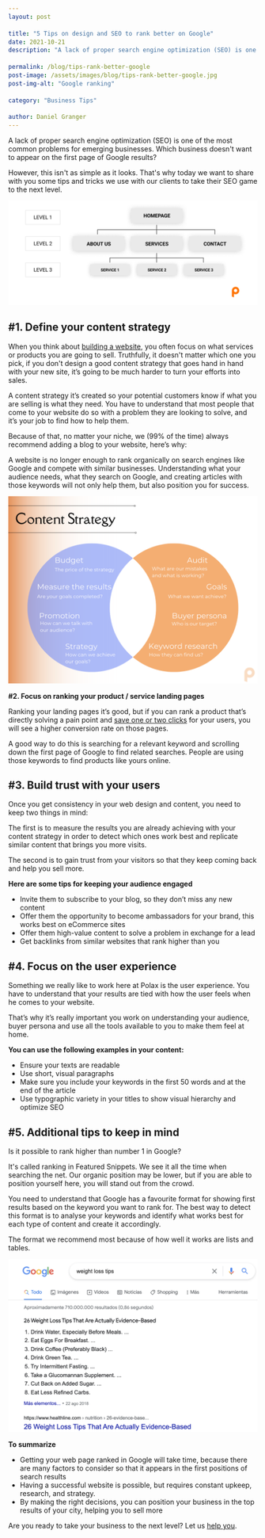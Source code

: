 ```yaml
---
layout: post

title: "5 Tips on design and SEO to rank better on Google"
date: 2021-10-21
description: "A lack of proper search engine optimization (SEO) is one of the most common problems for emerging businesses. Which business doesn’t want to appear on the first page of Google results?"

permalink: /blog/tips-rank-better-google
post-image: /assets/images/blog/tips-rank-better-google.jpg
post-img-alt: "Google ranking"

category: "Business Tips"

author: Daniel Granger
---
```



A lack of proper search engine optimization (SEO) is one of the most common problems for emerging businesses. Which business doesn't want to appear on the first page of Google results?

However, this isn't as simple as it looks. That's why today we want to share with you some tips and tricks we use with our clients to take their SEO game to the next level.

![3-levels.png](/assets/images/blog/3-levels.png)

## **#1. Define your content strategy**

When you think about [building a website](https://polax.co.uk/blog/why-you-need-a-website-for-your-business), you often focus on what services or products you are going to sell. Truthfully, it doesn't matter which one you pick, if you don't design a good content strategy that goes hand in hand with your new site, it’s going to be much harder to turn your efforts into sales.

A content strategy it’s created so your potential customers know if what you are selling is what they need. You have to understand that most people that come to your website do so with a problem they are looking to solve, and it’s your job to find how to help them.

Because of that, no matter your niche, we (99% of the time) always recommend adding a blog to your website, here’s why:

A website is no longer enough to rank organically on search engines like Google and compete with similar businesses. Understanding what your audience needs, what they search on Google, and creating articles with those keywords will not only help them, but also position you for success.

![Polax Content Strategy](/assets/images/blog/content-strategy.png)

**#2. Focus on ranking your product / service landing pages**

Ranking your landing pages it’s good, but if you can rank a product that’s directly solving a pain point and [save one or two clicks](https://polax.co.uk/blog/how-to-make-a-good-navigation-bar) for your users, you will see a higher conversion rate on those pages.

A good way to do this is searching for a relevant keyword and scrolling down the first page of Google to find related searches. People are using those keywords to find products like yours online.

## **#3. Build trust with your users**

Once you get consistency in your web design and content, you need to keep two things in mind:

The first is to measure the results you are already achieving with your content strategy in order to detect which ones work best and replicate similar content that brings you more visits.

The second is to gain trust from your visitors so that they keep coming back and help you sell more.

**Here are some tips for keeping your audience engaged**

- Invite them to subscribe to your blog, so they don’t miss any new content
- Offer them the opportunity to become ambassadors for your brand, this works best on eCommerce sites
- Offer them high-value content to solve a problem in exchange for a lead
- Get backlinks from similar websites that rank higher than you

## **#4. Focus on the user experience**

Something we really like to work here at Polax is the user experience. You have to understand that your results are tied with how the user feels when he comes to your website.

That’s why it’s really important you work on understanding your audience, buyer persona and use all the tools available to you to make them feel at home.

**You can use the following examples in your content:**

- Ensure your texts are readable
- Use short, visual paragraphs
- Make sure you include your keywords in the first 50 words and at the end of the article
- Use typographic variety in your titles to show visual hierarchy and optimize SEO

## **#5. Additional tips to keep in mind**

Is it possible to rank higher than number 1 in Google?

It's called ranking in Featured Snippets. We see it all the time when searching the net. Our organic position may be lower, but if you are able to position yourself here, you will stand out from the crowd.

You need to understand that Google has a favourite format for showing first results based on the keyword you want to rank for. The best way to detect this format is to analyse your keywords and identify what works best for each type of content and create it accordingly.

The format we recommend most because of how well it works are lists and tables.

![Google search results](/assets/images/blog/google-list-result.png)

**To summarize**

- Getting your web page ranked in Google will take time, because there are many factors to consider so that it appears in the first positions of search results
- Having a successful website is possible, but requires constant upkeep, research, and strategy.
- By making the right decisions, you can position your business in the top results of your city, helping you to sell more

Are you ready to take your business to the next level? Let us [help you](https://polax.co.uk/contact).